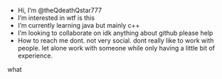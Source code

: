 - Hi, I’m @theQdeathQstar777
- I’m interested in wtf is this 
- I’m currently learning java but mainly c++
- I’m looking to collaborate on idk anything about github please help
- How to reach me dont. not very social. dont really like to work with people. let alone work with someone while only having a little bit of experience. 

<!---
theQdeathQstar777/theQdeathQstar777 is a ✨ special ✨ repository because its `README.md` (this file) appears on your GitHub profile.
You can click the Preview link to take a look at your changes.
--->
what
